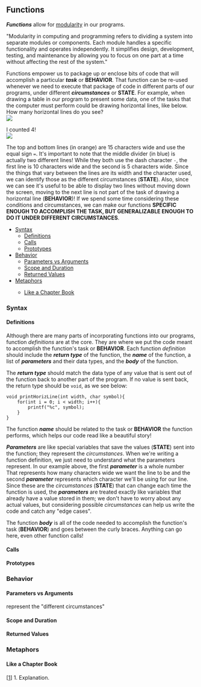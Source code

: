 <h2>Functions</h2>
<p><strong><em>Functions</em></strong> allow for <a href="https://www.lenovo.com/us/en/glossary/modularity/">modularity</a> in our programs.</p>
<p>
  "Modularity in computing and programming refers to dividing a system into separate modules or components. Each module handles a specific functionality and operates independently. It simplifies design, development, testing, and maintenance by allowing you to focus on one part at a time without affecting the rest of the system."
</p>
<p>
  Functions empower us to package up or enclose bits of code that will accomplish a particular <strong><em>task</em></strong> or <strong>BEHAVIOR</strong>. That function can be re-used whenever we need to execute that package of code in different parts of our programs, under different <strong><em>circumstances</em></strong> or <strong>STATE</strong>. For example, when drawing a table in our program to present some data, one of the tasks that the computer must perform could be drawing horizontal lines, like below. How many horizontal lines do you see?<br>
  <img src="https://github.com/user-attachments/assets/776dac77-a3a7-4ca5-accd-d52629d0b292">
</p>
<p>
  I counted 4!<br>
  <img src="https://github.com/user-attachments/assets/8a2766d6-a2c0-4877-816a-2b72ebdf81a9">
</p>
<p>
  The top and bottom lines (in orange) are 15 characters wide and use the equal sign <code>=</code>. It's important to note that the middle divider (in blue) is actually two different lines! While they both use the dash character <code>-</code>, the first line is 10 characters wide and the second is 5 characters wide. Since the things that vary between the lines are its width and the character used, we can identify those as the different circumstances (<strong>STATE</strong>). Also, since we can see it's useful to be able to display two lines without moving down the screen, moving to the next line is not part of the task of drawing a horizontal line (<strong>BEHAVIOR</strong>)! If we spend some time considering these conditions and circumstances, we can make our functions <strong>SPECIFIC ENOUGH TO ACCOMPLISH THE TASK, BUT GENERALIZABLE ENOUGH TO DO IT UNDER DIFFERENT CIRCUMSTANCES</strong>.
</p>
<ul>
    <li><a href="#syntax">Syntax</a>
    <ul><li><a href="#definition">Definitions</a></li>
        <li><a href="#call">Calls</a></li>
        <li><a href="#prototype">Prototypes</a></li></ul>
    </li>
    <li><a href="#behavior">Behavior</a>
    <ul><li><a href="#input">Parameters vs Arguments</a></li>
        <li><a href="#scope">Scope and Duration</a></li>
        <li><a href="#output">Returned Values</a></li></ul>
    </li>
    <li><a href="#metaphor">Metaphors</a></li>
    <ul><li><a href="#chapters">Like a Chapter Book</a></li></ul>
</ul>
  
<h3><a name="syntax">Syntax</a></h3>
  <h4><a name="definition">Definitions</a></h4>
  <p>
    Although there are many parts of incorporating functions into our programs, function <em>definitions</em> are at the core. They are where we put the code meant to accomplish the function's task or <strong>BEHAVIOR</strong>. Each function <em>definition</em> should include the <strong><em>return type</em></strong> of the function, the <strong><em>name</em></strong> of the function, a list of <strong><em>parameters</em></strong> and their data types, and the <strong><em>body</em></strong> of the function.
  </p> 
  <p>
    The <strong><em>return type</em></strong> should match the data type of any value that is sent out of the function back to another part of the program. If no value is sent back, the return type should be <code>void</code>, as we see below:<br>
  <pre><code>void printHorizLine(int width, char symbol){
	for(int i = 0; i < width; i++){
		printf("%c", symbol);
	}
}</code></pre>
  </p>
  <p>
    The function <strong><em>name</em></strong> should be related to the task or <strong>BEHAVIOR</strong> the function performs, which helps our code read like a beautiful story!
  </p>
  <p>
    <strong><em>Parameters</em></strong> are like special variables that save the values (<strong>STATE</strong>) sent into the function; they represent the <em>circumstances</em>. When we're writing a function definition, we just need to understand what the parameters represent. In our example above, the first <strong><em>parameter</em></strong> is a whole number That represents how many characters wide we want the line to be and the second <strong><em>parameter</em></strong> represents which character we'll be using for our line. Since these are the <em>circumstances</em> (<strong>STATE</strong>) that can change each time the function is used, the <strong><em>parameters</em></strong> are treated exactly like variables that already have a value stored in them; we don't have to worry about any actual values, but considering possible <em>circumstances</em> can help us write the code and catch any "edge cases".
  </p>
  <p>
    The function <strong><em>body</em></strong> is all of the code needed to accomplish the function's task (<strong>BEHAVIOR</strong>) and goes between the curly braces. Anything can go here, even other function calls!
  </p>
  <h4><a name="call">Calls</a></h4>
  <h4><a name="prototype">Prototypes</a></h4>
<h3><a name="behavior">Behavior</a></h3>
  <h4><a name="input">Parameters vs Arguments</a></h4>
  <p>represent the "different circumstances"</p>
  <h4><a name="scope">Scope and Duration</a></h4>
  <h4><a name="output">Returned Values</a></h4>

<h3><a name="metaphor">Metaphors</a></h3>
  <h4><a name="chapters">Like a Chapter Book</a></h4>

[<a href="#note">1</a>]
<a name="note">1</a>. Explanation.<br>
